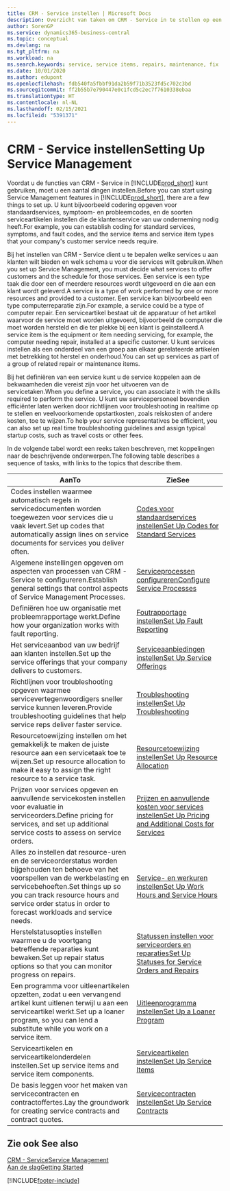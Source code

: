 ```yaml
---
title: CRM - Service instellen | Microsoft Docs
description: Overzicht van taken om CRM - Service in te stellen op een manier die past bij de manier waarop uw organisaties hun services beheren.
author: SorenGP
ms.service: dynamics365-business-central
ms.topic: conceptual
ms.devlang: na
ms.tgt_pltfrm: na
ms.workload: na
ms.search.keywords: service, service items, repairs, maintenance, fix
ms.date: 10/01/2020
ms.author: edupont
ms.openlocfilehash: fdb540fa5fbbf91da2b59f71b3523fd5c702c3bd
ms.sourcegitcommit: ff2b55b7e790447e0c1fcd5c2ec7f7610338ebaa
ms.translationtype: HT
ms.contentlocale: nl-NL
ms.lasthandoff: 02/15/2021
ms.locfileid: "5391371"
---
```

# <a name="setting-up-service-management"></a><span data-ttu-id="14e4f-103">CRM - Service instellen</span><span class="sxs-lookup"><span data-stu-id="14e4f-103">Setting Up Service Management</span></span>
<span data-ttu-id="14e4f-104">Voordat u de functies van CRM - Service in [!INCLUDE[prod_short](includes/prod_short.md)] kunt gebruiken, moet u een aantal dingen instellen.</span><span class="sxs-lookup"><span data-stu-id="14e4f-104">Before you can start using Service Management features in [!INCLUDE[prod_short](includes/prod_short.md)], there are a few things to set up.</span></span> <span data-ttu-id="14e4f-105">U kunt bijvoorbeeld codering opgeven voor standaardservices, symptoom- en probleemcodes, en de soorten serviceartikelen instellen die de klantenservice van uw onderneming nodig heeft.</span><span class="sxs-lookup"><span data-stu-id="14e4f-105">For example, you can establish coding for standard services, symptoms, and fault codes, and the service items and service item types that your company's customer service needs require.</span></span>  

<span data-ttu-id="14e4f-106">Bij het instellen van CRM - Service dient u te bepalen welke services u aan klanten wilt bieden en welk schema u voor die services wilt gebruiken.</span><span class="sxs-lookup"><span data-stu-id="14e4f-106">When you set up Service Management, you must decide what services to offer customers and the schedule for those services.</span></span> <span data-ttu-id="14e4f-107">Een service is een type taak die door een of meerdere resources wordt uitgevoerd en die aan een klant wordt geleverd.</span><span class="sxs-lookup"><span data-stu-id="14e4f-107">A service is a type of work performed by one or more resources and provided to a customer.</span></span> <span data-ttu-id="14e4f-108">Een service kan bijvoorbeeld een type computerreparatie zijn.</span><span class="sxs-lookup"><span data-stu-id="14e4f-108">For example, a service could be a type of computer repair.</span></span> <span data-ttu-id="14e4f-109">Een serviceartikel bestaat uit de apparatuur of het artikel waarvoor de service moet worden uitgevoerd, bijvoorbeeld de computer die moet worden hersteld en die ter plekke bij een klant is geïnstalleerd.</span><span class="sxs-lookup"><span data-stu-id="14e4f-109">A service item is the equipment or item needing servicing, for example, the computer needing repair, installed at a specific customer.</span></span> <span data-ttu-id="14e4f-110">U kunt services instellen als een onderdeel van een groep aan elkaar gerelateerde artikelen met betrekking tot herstel en onderhoud.</span><span class="sxs-lookup"><span data-stu-id="14e4f-110">You can set up services as part of a group of related repair or maintenance items.</span></span>  
  
<span data-ttu-id="14e4f-111">Bij het definiëren van een service kunt u de service koppelen aan de bekwaamheden die vereist zijn voor het uitvoeren van de servicetaken.</span><span class="sxs-lookup"><span data-stu-id="14e4f-111">When you define a service, you can associate it with the skills required to perform the service.</span></span> <span data-ttu-id="14e4f-112">U kunt uw servicepersoneel bovendien efficiënter laten werken door richtlijnen voor troubleshooting in realtime op te stellen en veelvoorkomende opstartkosten, zoals reiskosten of andere kosten, toe te wijzen.</span><span class="sxs-lookup"><span data-stu-id="14e4f-112">To help your service representatives be efficient, you can also set up real time troubleshooting guidelines and assign typical startup costs, such as travel costs or other fees.</span></span>  

<span data-ttu-id="14e4f-113">In de volgende tabel wordt een reeks taken beschreven, met koppelingen naar de beschrijvende onderwerpen.</span><span class="sxs-lookup"><span data-stu-id="14e4f-113">The following table describes a sequence of tasks, with links to the topics that describe them.</span></span>  
  
| <span data-ttu-id="14e4f-114">Aan</span><span class="sxs-lookup"><span data-stu-id="14e4f-114">To</span></span> | <span data-ttu-id="14e4f-115">Zie</span><span class="sxs-lookup"><span data-stu-id="14e4f-115">See</span></span> |
| --- | --- |
| <span data-ttu-id="14e4f-116">Codes instellen waarmee automatisch regels in servicedocumenten worden toegewezen voor services die u vaak levert.</span><span class="sxs-lookup"><span data-stu-id="14e4f-116">Set up codes that automatically assign lines on service documents for services you deliver often.</span></span> |[<span data-ttu-id="14e4f-117">Codes voor standaardservices instellen</span><span class="sxs-lookup"><span data-stu-id="14e4f-117">Set Up Codes for Standard Services</span></span>](service-how-setup-service-coding.md)|
| <span data-ttu-id="14e4f-118">Algemene instellingen opgeven om aspecten van processen van CRM - Service te configureren.</span><span class="sxs-lookup"><span data-stu-id="14e4f-118">Establish general settings that control aspects of Service Management Processes.</span></span>|[<span data-ttu-id="14e4f-119">Serviceprocessen configureren</span><span class="sxs-lookup"><span data-stu-id="14e4f-119">Configure Service Processes</span></span>](service-setup-service-processes.md)|
| <span data-ttu-id="14e4f-120">Definiëren hoe uw organisatie met probleemrapportage werkt.</span><span class="sxs-lookup"><span data-stu-id="14e4f-120">Define how your organization works with fault reporting.</span></span> |[<span data-ttu-id="14e4f-121">Foutrapportage instellen</span><span class="sxs-lookup"><span data-stu-id="14e4f-121">Set Up Fault Reporting</span></span>](service-how-setup-fault-reporting.md) |
| <span data-ttu-id="14e4f-122">Het serviceaanbod van uw bedrijf aan klanten instellen.</span><span class="sxs-lookup"><span data-stu-id="14e4f-122">Set up the service offerings that your company delivers to customers.</span></span>|[<span data-ttu-id="14e4f-123">Serviceaanbiedingen instellen</span><span class="sxs-lookup"><span data-stu-id="14e4f-123">Set Up Service Offerings</span></span>](service-how-setup-service-offerings.md)|
| <span data-ttu-id="14e4f-124">Richtlijnen voor troubleshooting opgeven waarmee servicevertegenwoordigers sneller service kunnen leveren.</span><span class="sxs-lookup"><span data-stu-id="14e4f-124">Provide troubleshooting guidelines that help service reps deliver faster service.</span></span> |[<span data-ttu-id="14e4f-125">Troubleshooting instellen</span><span class="sxs-lookup"><span data-stu-id="14e4f-125">Set Up Troubleshooting</span></span>](service-how-setup-troubleshooting.md) |
| <span data-ttu-id="14e4f-126">Resourcetoewijzing instellen om het gemakkelijk te maken de juiste resource aan een servicetaak toe te wijzen.</span><span class="sxs-lookup"><span data-stu-id="14e4f-126">Set up resource allocation to make it easy to assign the right resource to a service task.</span></span> |[<span data-ttu-id="14e4f-127">Resourcetoewijzing instellen</span><span class="sxs-lookup"><span data-stu-id="14e4f-127">Set Up Resource Allocation</span></span>](service-how-setup-resource-allocation.md) |
| <span data-ttu-id="14e4f-128">Prijzen voor services opgeven en aanvullende servicekosten instellen voor evaluatie in serviceorders.</span><span class="sxs-lookup"><span data-stu-id="14e4f-128">Define pricing for services, and set up additional service costs to assess on service orders.</span></span> |[<span data-ttu-id="14e4f-129">Prijzen en aanvullende kosten voor services instellen</span><span class="sxs-lookup"><span data-stu-id="14e4f-129">Set Up Pricing and Additional Costs for Services</span></span>](service-how-setup-service-costs-pricing.md)|
| <span data-ttu-id="14e4f-130">Alles zo instellen dat resource-uren en de serviceorderstatus worden bijgehouden ten behoeve van het voorspellen van de werkbelasting en servicebehoeften.</span><span class="sxs-lookup"><span data-stu-id="14e4f-130">Set things up so you can track resource hours and service order status in order to forecast workloads and service needs.</span></span>|[<span data-ttu-id="14e4f-131">Service- en werkuren instellen</span><span class="sxs-lookup"><span data-stu-id="14e4f-131">Set Up Work Hours and Service Hours</span></span>](service-how-setup-work-service-hours.md)|
| <span data-ttu-id="14e4f-132">Herstelstatusopties instellen waarmee u de voortgang betreffende reparaties kunt bewaken.</span><span class="sxs-lookup"><span data-stu-id="14e4f-132">Set up repair status options so that you can monitor progress on repairs.</span></span> | [<span data-ttu-id="14e4f-133">Statussen instellen voor serviceorders en reparaties</span><span class="sxs-lookup"><span data-stu-id="14e4f-133">Set Up Statuses for Service Orders and Repairs</span></span>](service-order-repair-status.md)|
| <span data-ttu-id="14e4f-134">Een programma voor uitleenartikelen opzetten, zodat u een vervangend artikel kunt uitlenen terwijl u aan een serviceartikel werkt.</span><span class="sxs-lookup"><span data-stu-id="14e4f-134">Set up a loaner program, so you can lend a substitute while you work on a service item.</span></span> |[<span data-ttu-id="14e4f-135">Uitleenprogramma instellen</span><span class="sxs-lookup"><span data-stu-id="14e4f-135">Set Up a Loaner Program</span></span>](service-how-setup-loaner-program.md) |
| <span data-ttu-id="14e4f-136">Serviceartikelen en serviceartikelonderdelen instellen.</span><span class="sxs-lookup"><span data-stu-id="14e4f-136">Set up service items and service item components.</span></span> |[<span data-ttu-id="14e4f-137">Serviceartikelen instellen</span><span class="sxs-lookup"><span data-stu-id="14e4f-137">Set Up Service Items</span></span>](service-how-setup-service-items.md) |
| <span data-ttu-id="14e4f-138">De basis leggen voor het maken van servicecontracten en contractoffertes.</span><span class="sxs-lookup"><span data-stu-id="14e4f-138">Lay the groundwork for creating service contracts and contract quotes.</span></span> |[<span data-ttu-id="14e4f-139">Servicecontracten instellen</span><span class="sxs-lookup"><span data-stu-id="14e4f-139">Set Up Service Contracts</span></span>](service-how-setup-service-contracts.md) |

## <a name="see-also"></a><span data-ttu-id="14e4f-140">Zie ook </span><span class="sxs-lookup"><span data-stu-id="14e4f-140">See also</span></span>
[<span data-ttu-id="14e4f-141">CRM - Service</span><span class="sxs-lookup"><span data-stu-id="14e4f-141">Service Management</span></span>](service-service.md)  
[<span data-ttu-id="14e4f-142">Aan de slag</span><span class="sxs-lookup"><span data-stu-id="14e4f-142">Getting Started</span></span>](product-get-started.md)  


[!INCLUDE[footer-include](includes/footer-banner.md)]